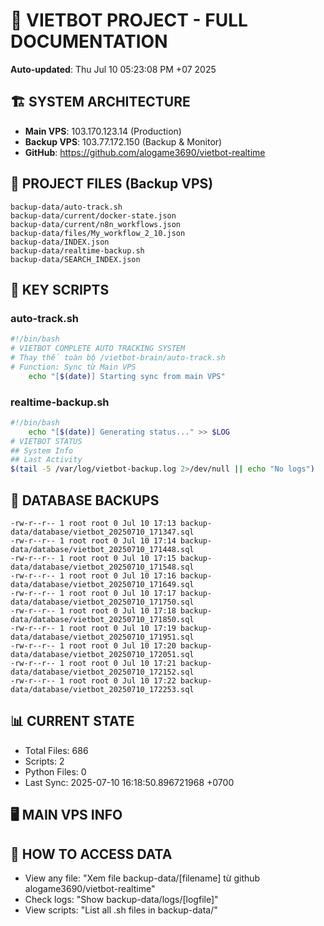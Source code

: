 # 🤖 VIETBOT PROJECT - FULL DOCUMENTATION
**Auto-updated**: Thu Jul 10 05:23:08 PM +07 2025

## 🏗️ SYSTEM ARCHITECTURE
- **Main VPS**: 103.170.123.14 (Production)
- **Backup VPS**: 103.77.172.150 (Backup & Monitor)
- **GitHub**: https://github.com/alogame3690/vietbot-realtime

## 📁 PROJECT FILES (Backup VPS)
```
backup-data/auto-track.sh
backup-data/current/docker-state.json
backup-data/current/n8n_workflows.json
backup-data/files/My_workflow_2_10.json
backup-data/INDEX.json
backup-data/realtime-backup.sh
backup-data/SEARCH_INDEX.json
```

## 🔧 KEY SCRIPTS
### auto-track.sh
```bash
#!/bin/bash
# VIETBOT COMPLETE AUTO TRACKING SYSTEM
# Thay thế toàn bộ /vietbot-brain/auto-track.sh
# Function: Sync từ Main VPS
    echo "[$(date)] Starting sync from main VPS"
```
### realtime-backup.sh
```bash
#!/bin/bash
    echo "[$(date)] Generating status..." >> $LOG
# VIETBOT STATUS
## System Info
## Last Activity
$(tail -5 /var/log/vietbot-backup.log 2>/dev/null || echo "No logs")
```

## 💾 DATABASE BACKUPS
```
-rw-r--r-- 1 root root 0 Jul 10 17:13 backup-data/database/vietbot_20250710_171347.sql
-rw-r--r-- 1 root root 0 Jul 10 17:14 backup-data/database/vietbot_20250710_171448.sql
-rw-r--r-- 1 root root 0 Jul 10 17:15 backup-data/database/vietbot_20250710_171548.sql
-rw-r--r-- 1 root root 0 Jul 10 17:16 backup-data/database/vietbot_20250710_171649.sql
-rw-r--r-- 1 root root 0 Jul 10 17:17 backup-data/database/vietbot_20250710_171750.sql
-rw-r--r-- 1 root root 0 Jul 10 17:18 backup-data/database/vietbot_20250710_171850.sql
-rw-r--r-- 1 root root 0 Jul 10 17:19 backup-data/database/vietbot_20250710_171951.sql
-rw-r--r-- 1 root root 0 Jul 10 17:20 backup-data/database/vietbot_20250710_172051.sql
-rw-r--r-- 1 root root 0 Jul 10 17:21 backup-data/database/vietbot_20250710_172152.sql
-rw-r--r-- 1 root root 0 Jul 10 17:22 backup-data/database/vietbot_20250710_172253.sql
```

## 📊 CURRENT STATE
- Total Files: 686
- Scripts: 2
- Python Files: 0
- Last Sync: 2025-07-10 16:18:50.896721968 +0700

## 🖥️ MAIN VPS INFO


## 🚨 HOW TO ACCESS DATA
- View any file: "Xem file backup-data/[filename] từ github alogame3690/vietbot-realtime"
- Check logs: "Show backup-data/logs/[logfile]"
- View scripts: "List all .sh files in backup-data/"
